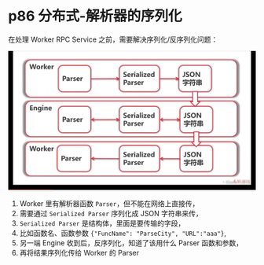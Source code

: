 # p86 分布式-解析器的序列化
在处理 Worker RPC Service 之前，需要解决序列化/反序列化问题：

![解析器的序列化](images/解析器的序列化.png)

1. Worker 里有解析器函数 `Parser`，但不能在网络上直接传，
2. 需要通过 `Serialized Parser` 序列化成 JSON 字符串来传，
3. `Serialized Parser` 是结构体，里面是要传输的字段，
4. 比如函数名、函数参数 `{"FuncName": "ParseCity", "URL":"aaa"}`,
5. 另一端 Engine 收到后，反序列化，知道了该用什么 Parser 函数和参数，
6. 再将结果序列化传给 Worker 的 Parser 